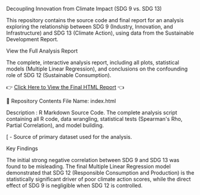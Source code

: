 Decoupling Innovation from Climate Impact (SDG 9 vs. SDG 13)

This repository contains the source code and final report for an analysis exploring the relationship between SDG 9 (Industry, Innovation, and Infrastructure) and SDG 13 (Climate Action), using data from the Sustainable Development Report.

 View the Full Analysis Report
 
The complete, interactive analysis report, including all plots, statistical models (Multiple Linear Regression), and conclusions on the confounding role of SDG 12 (Sustainable Consumption).

👉 [Click Here to View the Final HTML Report](https://dw3-pixel.github.io/Decoupling-Innovation-from-Climate-Impact/) 👈


📁 Repository Contents
File Name: index.html

Description : R Markdown Source Code. The complete analysis script containing all R code, data wrangling, statistical tests (Spearman's Rho, Partial Correlation), and model building.


[[](https://dashboards.sdgindex.org/downloads/) - Source of primary dataset used for the analysis.


 Key Findings
 
The initial strong negative correlation between SDG 9 and SDG 13 was found to be misleading. The final Multiple Linear Regression model demonstrated that SDG 12 (Responsible Consumption and Production) is the statistically significant driver of poor climate action scores, while the direct effect of SDG 9 is negligible when SDG 12 is controlled.
